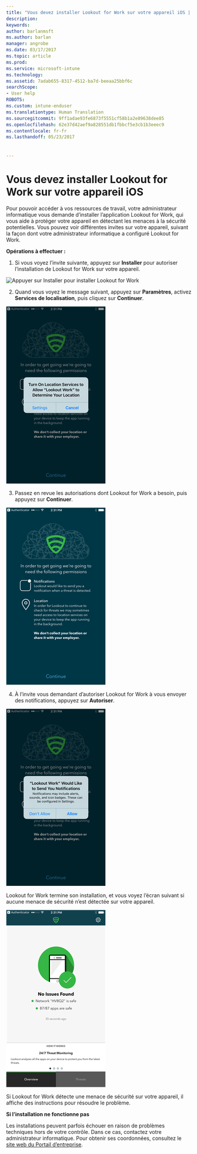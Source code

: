 ```yaml
---
title: "Vous devez installer Lookout for Work sur votre appareil iOS | Microsoft Docs"
description: 
keywords: 
author: barlanmsft
ms.author: barlan
manager: angrobe
ms.date: 03/17/2017
ms.topic: article
ms.prod: 
ms.service: microsoft-intune
ms.technology: 
ms.assetid: 7adab655-8317-4512-ba7d-beeaa25bbf6c
searchScope:
- User help
ROBOTS: 
ms.custom: intune-enduser
ms.translationtype: Human Translation
ms.sourcegitcommit: 9ff1adae93fe6873f5551cf58b1a2e89638dee85
ms.openlocfilehash: 62e37d42aef9a828551db1fbbcf5e3cb1b3eeec9
ms.contentlocale: fr-fr
ms.lasthandoff: 05/23/2017


---
```


# <a name="you-need-to-install-lookout-for-work-on-your-ios-device"></a>Vous devez installer Lookout for Work sur votre appareil iOS

Pour pouvoir accéder à vos ressources de travail, votre administrateur informatique vous demande d’installer l’application Lookout for Work, qui vous aide à protéger votre appareil en détectant les menaces à la sécurité potentielles. Vous pouvez voir différentes invites sur votre appareil, suivant la façon dont votre administrateur informatique a configuré Lookout for Work.

**Opérations à effectuer :**

1.    Si vous voyez l’invite suivante, appuyez sur **Installer** pour autoriser l’installation de Lookout for Work sur votre appareil.

  ![Appuyer sur Installer pour installer Lookout for Work](./media/ios-mtd-install-app-request.png)

2. Quand vous voyez le message suivant, appuyez sur **Paramètres**, activez **Services de localisation**, puis cliquez sur **Continuer**.

  ![Appuyer sur Paramètres, puis sur Services de localisation](./media/ios-lfw-allow-location-services.png)

3. Passez en revue les autorisations dont Lookout for Work a besoin, puis appuyez sur **Continuer**.

  ![vous êtes maintenant connecté à Lookout for Work](./media/ios-lfw-permissions-lookout-needs.png)

4. À l’invite vous demandant d’autoriser Lookout for Work à vous envoyer des notifications, appuyez sur **Autoriser**.

  ![Appuyer sur Paramètres, puis sur Services de localisation](./media/ios-lfw-allow-notifications.png)

Lookout for Work termine son installation, et vous voyez l’écran suivant si aucune menace de sécurité n’est détectée sur votre appareil.

  ![Lookout for Work n’a détecté aucune menace de sécurité](./media/ios-lfw-no-threats-found.png)

Si Lookout for Work détecte une menace de sécurité sur votre appareil, il affiche des instructions pour résoudre le problème.

**Si l’installation ne fonctionne pas**

Les installations peuvent parfois échouer en raison de problèmes techniques hors de votre contrôle. Dans ce cas, contactez votre administrateur informatique. Pour obtenir ses coordonnées, consultez le [site web du Portail d’entreprise](http://portal.manage.microsoft.com).

